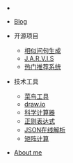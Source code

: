 - 

* [Blog](README.md)

* 开源项目

  * [相似问句生成]()
  * [J.A.R.V.I.S]()
  * [热门推荐系统]()

* 技术工具

  * [菜鸟工具](https://c.runoob.com/)
  * [draw.io](https://app.diagrams.net/)
  * [科学计算器](https://www.symbolab.com/)
  * [正则表达式](https://regex101.com/)
  * [JSON在线解析](https://c.runoob.com/front-end/53/)
  * [矩阵计算](https://matrixcalc.org/zh/)

* [About me](resume/bst_resume.md)

  

